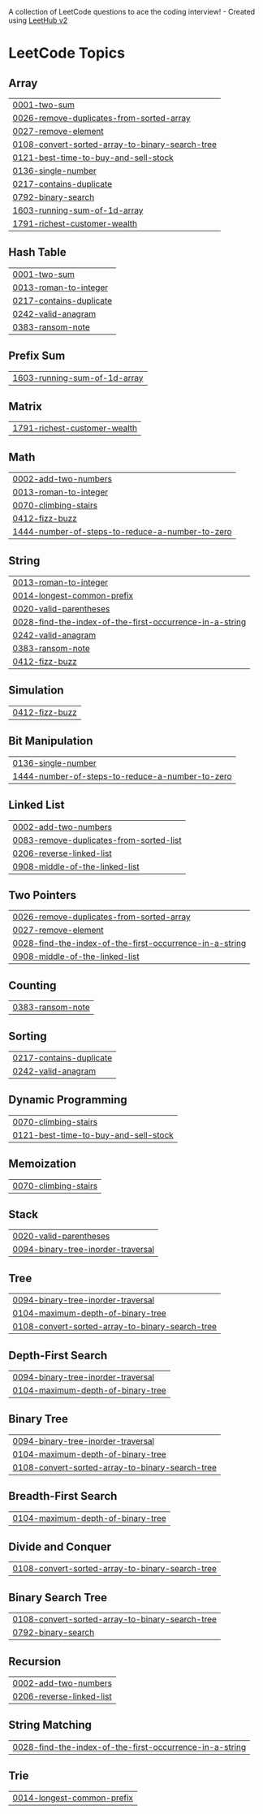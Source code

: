 A collection of LeetCode questions to ace the coding interview! - Created using [LeetHub v2](https://github.com/arunbhardwaj/LeetHub-2.0)
<!---LeetCode Topics Start-->
# LeetCode Topics
## Array
|  |
| ------- |
| [0001-two-sum](https://github.com/chanem794/leetcode/tree/master/0001-two-sum) |
| [0026-remove-duplicates-from-sorted-array](https://github.com/chanem794/leetcode/tree/master/0026-remove-duplicates-from-sorted-array) |
| [0027-remove-element](https://github.com/chanem794/leetcode/tree/master/0027-remove-element) |
| [0108-convert-sorted-array-to-binary-search-tree](https://github.com/chanem794/leetcode/tree/master/0108-convert-sorted-array-to-binary-search-tree) |
| [0121-best-time-to-buy-and-sell-stock](https://github.com/chanem794/leetcode/tree/master/0121-best-time-to-buy-and-sell-stock) |
| [0136-single-number](https://github.com/chanem794/leetcode/tree/master/0136-single-number) |
| [0217-contains-duplicate](https://github.com/chanem794/leetcode/tree/master/0217-contains-duplicate) |
| [0792-binary-search](https://github.com/chanem794/leetcode/tree/master/0792-binary-search) |
| [1603-running-sum-of-1d-array](https://github.com/chanem794/leetcode/tree/master/1603-running-sum-of-1d-array) |
| [1791-richest-customer-wealth](https://github.com/chanem794/leetcode/tree/master/1791-richest-customer-wealth) |
## Hash Table
|  |
| ------- |
| [0001-two-sum](https://github.com/chanem794/leetcode/tree/master/0001-two-sum) |
| [0013-roman-to-integer](https://github.com/chanem794/leetcode/tree/master/0013-roman-to-integer) |
| [0217-contains-duplicate](https://github.com/chanem794/leetcode/tree/master/0217-contains-duplicate) |
| [0242-valid-anagram](https://github.com/chanem794/leetcode/tree/master/0242-valid-anagram) |
| [0383-ransom-note](https://github.com/chanem794/leetcode/tree/master/0383-ransom-note) |
## Prefix Sum
|  |
| ------- |
| [1603-running-sum-of-1d-array](https://github.com/chanem794/leetcode/tree/master/1603-running-sum-of-1d-array) |
## Matrix
|  |
| ------- |
| [1791-richest-customer-wealth](https://github.com/chanem794/leetcode/tree/master/1791-richest-customer-wealth) |
## Math
|  |
| ------- |
| [0002-add-two-numbers](https://github.com/chanem794/leetcode/tree/master/0002-add-two-numbers) |
| [0013-roman-to-integer](https://github.com/chanem794/leetcode/tree/master/0013-roman-to-integer) |
| [0070-climbing-stairs](https://github.com/chanem794/leetcode/tree/master/0070-climbing-stairs) |
| [0412-fizz-buzz](https://github.com/chanem794/leetcode/tree/master/0412-fizz-buzz) |
| [1444-number-of-steps-to-reduce-a-number-to-zero](https://github.com/chanem794/leetcode/tree/master/1444-number-of-steps-to-reduce-a-number-to-zero) |
## String
|  |
| ------- |
| [0013-roman-to-integer](https://github.com/chanem794/leetcode/tree/master/0013-roman-to-integer) |
| [0014-longest-common-prefix](https://github.com/chanem794/leetcode/tree/master/0014-longest-common-prefix) |
| [0020-valid-parentheses](https://github.com/chanem794/leetcode/tree/master/0020-valid-parentheses) |
| [0028-find-the-index-of-the-first-occurrence-in-a-string](https://github.com/chanem794/leetcode/tree/master/0028-find-the-index-of-the-first-occurrence-in-a-string) |
| [0242-valid-anagram](https://github.com/chanem794/leetcode/tree/master/0242-valid-anagram) |
| [0383-ransom-note](https://github.com/chanem794/leetcode/tree/master/0383-ransom-note) |
| [0412-fizz-buzz](https://github.com/chanem794/leetcode/tree/master/0412-fizz-buzz) |
## Simulation
|  |
| ------- |
| [0412-fizz-buzz](https://github.com/chanem794/leetcode/tree/master/0412-fizz-buzz) |
## Bit Manipulation
|  |
| ------- |
| [0136-single-number](https://github.com/chanem794/leetcode/tree/master/0136-single-number) |
| [1444-number-of-steps-to-reduce-a-number-to-zero](https://github.com/chanem794/leetcode/tree/master/1444-number-of-steps-to-reduce-a-number-to-zero) |
## Linked List
|  |
| ------- |
| [0002-add-two-numbers](https://github.com/chanem794/leetcode/tree/master/0002-add-two-numbers) |
| [0083-remove-duplicates-from-sorted-list](https://github.com/chanem794/leetcode/tree/master/0083-remove-duplicates-from-sorted-list) |
| [0206-reverse-linked-list](https://github.com/chanem794/leetcode/tree/master/0206-reverse-linked-list) |
| [0908-middle-of-the-linked-list](https://github.com/chanem794/leetcode/tree/master/0908-middle-of-the-linked-list) |
## Two Pointers
|  |
| ------- |
| [0026-remove-duplicates-from-sorted-array](https://github.com/chanem794/leetcode/tree/master/0026-remove-duplicates-from-sorted-array) |
| [0027-remove-element](https://github.com/chanem794/leetcode/tree/master/0027-remove-element) |
| [0028-find-the-index-of-the-first-occurrence-in-a-string](https://github.com/chanem794/leetcode/tree/master/0028-find-the-index-of-the-first-occurrence-in-a-string) |
| [0908-middle-of-the-linked-list](https://github.com/chanem794/leetcode/tree/master/0908-middle-of-the-linked-list) |
## Counting
|  |
| ------- |
| [0383-ransom-note](https://github.com/chanem794/leetcode/tree/master/0383-ransom-note) |
## Sorting
|  |
| ------- |
| [0217-contains-duplicate](https://github.com/chanem794/leetcode/tree/master/0217-contains-duplicate) |
| [0242-valid-anagram](https://github.com/chanem794/leetcode/tree/master/0242-valid-anagram) |
## Dynamic Programming
|  |
| ------- |
| [0070-climbing-stairs](https://github.com/chanem794/leetcode/tree/master/0070-climbing-stairs) |
| [0121-best-time-to-buy-and-sell-stock](https://github.com/chanem794/leetcode/tree/master/0121-best-time-to-buy-and-sell-stock) |
## Memoization
|  |
| ------- |
| [0070-climbing-stairs](https://github.com/chanem794/leetcode/tree/master/0070-climbing-stairs) |
## Stack
|  |
| ------- |
| [0020-valid-parentheses](https://github.com/chanem794/leetcode/tree/master/0020-valid-parentheses) |
| [0094-binary-tree-inorder-traversal](https://github.com/chanem794/leetcode/tree/master/0094-binary-tree-inorder-traversal) |
## Tree
|  |
| ------- |
| [0094-binary-tree-inorder-traversal](https://github.com/chanem794/leetcode/tree/master/0094-binary-tree-inorder-traversal) |
| [0104-maximum-depth-of-binary-tree](https://github.com/chanem794/leetcode/tree/master/0104-maximum-depth-of-binary-tree) |
| [0108-convert-sorted-array-to-binary-search-tree](https://github.com/chanem794/leetcode/tree/master/0108-convert-sorted-array-to-binary-search-tree) |
## Depth-First Search
|  |
| ------- |
| [0094-binary-tree-inorder-traversal](https://github.com/chanem794/leetcode/tree/master/0094-binary-tree-inorder-traversal) |
| [0104-maximum-depth-of-binary-tree](https://github.com/chanem794/leetcode/tree/master/0104-maximum-depth-of-binary-tree) |
## Binary Tree
|  |
| ------- |
| [0094-binary-tree-inorder-traversal](https://github.com/chanem794/leetcode/tree/master/0094-binary-tree-inorder-traversal) |
| [0104-maximum-depth-of-binary-tree](https://github.com/chanem794/leetcode/tree/master/0104-maximum-depth-of-binary-tree) |
| [0108-convert-sorted-array-to-binary-search-tree](https://github.com/chanem794/leetcode/tree/master/0108-convert-sorted-array-to-binary-search-tree) |
## Breadth-First Search
|  |
| ------- |
| [0104-maximum-depth-of-binary-tree](https://github.com/chanem794/leetcode/tree/master/0104-maximum-depth-of-binary-tree) |
## Divide and Conquer
|  |
| ------- |
| [0108-convert-sorted-array-to-binary-search-tree](https://github.com/chanem794/leetcode/tree/master/0108-convert-sorted-array-to-binary-search-tree) |
## Binary Search Tree
|  |
| ------- |
| [0108-convert-sorted-array-to-binary-search-tree](https://github.com/chanem794/leetcode/tree/master/0108-convert-sorted-array-to-binary-search-tree) |
| [0792-binary-search](https://github.com/chanem794/leetcode/tree/master/0792-binary-search) |
## Recursion
|  |
| ------- |
| [0002-add-two-numbers](https://github.com/chanem794/leetcode/tree/master/0002-add-two-numbers) |
| [0206-reverse-linked-list](https://github.com/chanem794/leetcode/tree/master/0206-reverse-linked-list) |
## String Matching
|  |
| ------- |
| [0028-find-the-index-of-the-first-occurrence-in-a-string](https://github.com/chanem794/leetcode/tree/master/0028-find-the-index-of-the-first-occurrence-in-a-string) |
## Trie
|  |
| ------- |
| [0014-longest-common-prefix](https://github.com/chanem794/leetcode/tree/master/0014-longest-common-prefix) |
<!---LeetCode Topics End-->